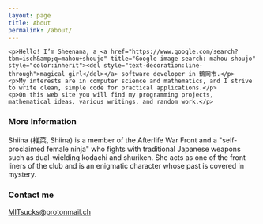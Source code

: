 ```yaml
---
layout: page
title: About
permalink: /about/
---
```


    <p>Hello! I’m Sheenana, a <a href="https://www.google.com/search?tbm=isch&amp;q=mahou+shoujo" title="Google image search: mahou shoujo" style="color:inherit"><del style="text-decoration:line-through">magical girl</del></a> software developer in 鶴岡市.</p>
    <p>My interests are in computer science and mathematics, and I strive to write clean, simple code for practical applications.</p>
    <p>On this web site you will find my programming projects, mathematical ideas, various writings, and random work.</p>

### More Information

Shiina (椎菜, Shiina) is a member of the Afterlife War Front and a "self-proclaimed female ninja" who fights with traditional Japanese weapons such as dual-wielding kodachi and shuriken. She acts as one of the front liners of the club and is an enigmatic character whose past is covered in mystery.

### Contact me

[MITsucks@protonmail.ch](mailto:MITsucks@protonmail.ch)
